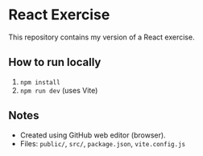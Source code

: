 # React Exercise

This repository contains my version of a React exercise.

## How to run locally
1. `npm install`
2. `npm run dev` (uses Vite)

## Notes
- Created using GitHub web editor (browser).
- Files: `public/`, `src/`, `package.json`, `vite.config.js`
